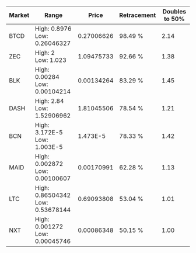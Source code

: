 | Market | Range | Price| Retracement | Doubles to 50% |
| --- | --- | --- | --- | --- |
| BTCD | High: 0.8976<br />Low: 0.26046327 | 0.27006626 | 98.49 % | 2.14 |
| ZEC | High: 2<br />Low: 1.023 | 1.09475733 | 92.66 % | 1.38 |
| BLK | High: 0.00284<br />Low: 0.00104214 | 0.00134264 | 83.29 % | 1.45 |
| DASH | High: 2.84<br />Low: 1.52906962 | 1.81045506 | 78.54 % | 1.21 |
| BCN | High: 3.172E-5<br />Low: 1.003E-5 | 1.473E-5 | 78.33 % | 1.42 |
| MAID | High: 0.002872<br />Low: 0.00100607 | 0.00170991 | 62.28 % | 1.13 |
| LTC | High: 0.86504342<br />Low: 0.53678144 | 0.69093808 | 53.04 % | 1.01 |
| NXT | High: 0.001272<br />Low: 0.00045746 | 0.00086348 | 50.15 % | 1.00 |
